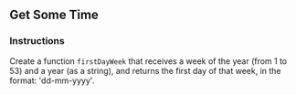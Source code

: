 ## Get Some Time

### Instructions

Create a function `firstDayWeek` that receives a week of the year
(from 1 to 53) and a year (as a string), and returns the first day
of that week, in the format: 'dd-mm-yyyy'.